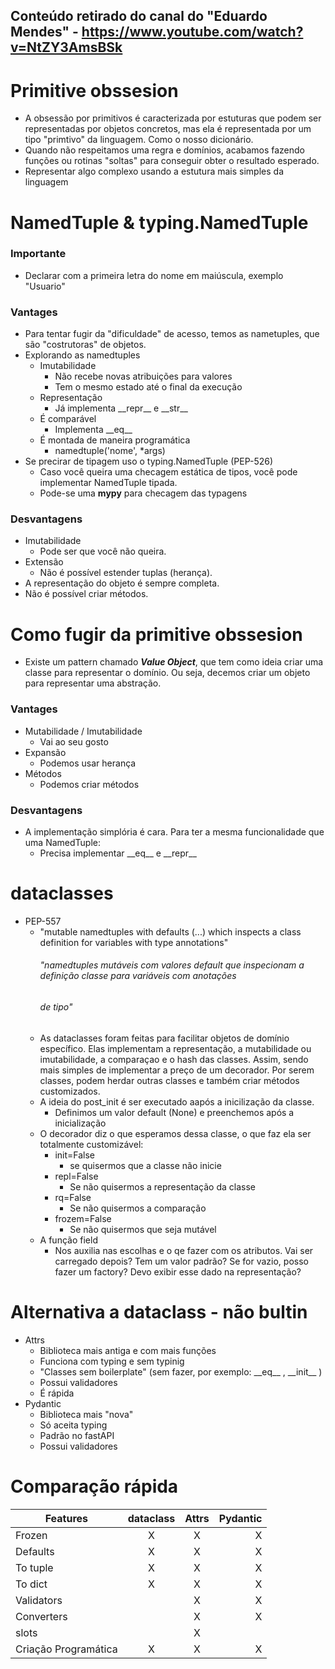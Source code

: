 ## Conteúdo retirado do canal do "Eduardo Mendes" - https://www.youtube.com/watch?v=NtZY3AmsBSk 
# Primitive obssesion
- A obsessão por primitivos é caracterizada por estuturas que podem ser representadas por objetos concretos, mas ela é 
  representada por um tipo "primtivo" da linguagem. Como o nosso dicionário.
- Quando não respeitamos uma regra e domínios, acabamos fazendo funções ou rotinas "soltas" para conseguir obter o 
  resultado esperado.
- Representar algo complexo usando a estutura mais simples da linguagem

# NamedTuple & typing.NamedTuple
### Importante
- Declarar com a primeira letra do nome em maiúscula, exemplo "Usuario" 
### Vantages
- Para tentar fugir da "dificuldade" de acesso, temos as nametuples, que são "costrutoras" de objetos.
- Explorando as namedtuples
    - Imutabilidade
        - Não recebe novas atribuições para valores
        - Tem o mesmo estado até o final da execução
    - Representação
        - Já implementa \_\_repr__ e \_\_str__
    - É comparável
        - Implementa \_\_eq__
    - É montada de maneira programática
        - namedtuple('nome', *args)
- Se precirar de tipagem uso o typing.NamedTuple (PEP-526)
    - Caso você queira uma checagem estática de tipos, você pode implementar NamedTuple tipada.
    - Pode-se uma **mypy** para checagem das typagens
### Desvantagens
- Imutabilidade
    - Pode ser que você não queira.
- Extensão
    - Não é possível estender tuplas (herança).
- A representação do objeto é sempre completa.
- Não é possível criar métodos.

# Como fugir da primitive obssesion
- Existe um pattern chamado _**Value Object**_, que tem como ideia criar uma classe para representar o domínio. Ou seja, 
  decemos criar um objeto para representar uma abstração.
### Vantages
- Mutabilidade / Imutabilidade
    - Vai ao seu gosto
- Expansão
    - Podemos usar herança
- Métodos
    - Podemos criar métodos
### Desvantagens
- A implementação simplória é cara. Para ter a mesma funcionalidade que uma NamedTuple:
    - Precisa implementar \_\_eq__ e \_\_repr__

# dataclasses
- PEP-557
    - "mutable namedtuples with defaults (...) which inspects a class definition
      for variables with type annotations"
      ###### "namedtuples mutáveis com valores default que inspecionam a definição classe para variáveis com anotações 
      ###### de tipo"
    - As dataclasses foram feitas para facilitar objetos de domínio específico. Elas implementam a representação, a 
      mutabilidade ou imutabilidade, a comparaçao e o hash das classes. Assim, sendo mais simples de implementar a 
      preço de um decorador. Por serem classes, podem herdar outras classes e também criar métodos customizados.
    - A ideia do post_init é ser executado aapós a inicilização da classe.
        - Definimos um valor default (None) e preenchemos após a inicialização
    - O decorador diz o que esperamos dessa classe, o que faz ela ser totalmente customizável:
        - init=False
            - se quisermos que a classe não inicie
        - repl=False
            - Se não quisermos a representação da classe
        - rq=False
            - Se não quisermos a comparação
        - frozem=False
            - Se não quisermos que seja mutável
    - A função field
        - Nos auxilia nas escolhas e o qe fazer com os atributos. Vai ser carregado depois? Tem um valor padrão? Se for
        vazio, posso fazer um factory? Devo exibir esse dado na representação?

# Alternativa a dataclass - não bultin
- Attrs
    - Biblioteca mais antiga e com mais funções
    - Funciona com typing e sem typinig
    - "Classes sem boilerplate" (sem fazer, por exemplo: \_\_eq__ , \_\_init__ )
    - Possui validadores
    - É rápida
- Pydantic
    - Biblioteca mais "nova"
    - Só aceita typing
    - Padrão no fastAPI
    - Possui validadores
    
# Comparação rápida
|      Features      | dataclass | Attrs | Pydantic |
|--------------------|:---------:|:------:|--------:|
|       Frozen       |     X     |    X   |    X    |
|      Defaults      |     X     |    X   |    X    |
|      To tuple      |     X     |    X   |    X    |
|       To dict      |     X     |    X   |    X    |
|     Validators     |           |    X   |    X    |
|     Converters     |           |    X   |    X    |
|        slots       |           |    X   |         |
|Criação Programática|     X     |    X   |    X    |